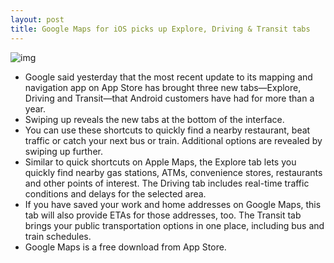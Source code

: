 ```yaml
---
layout: post
title: Google Maps for iOS picks up Explore, Driving & Transit tabs
---
```

![img](http://media.idownloadblog.com/wp-content/uploads/2018/02/Google-Maps-explore-transit-driving-tab.jpg)
* Google said yesterday that the most recent update to its mapping and navigation app on App Store has brought three new tabs—Explore, Driving and Transit—that Android customers have had for more than a year.
* Swiping up reveals the new tabs at the bottom of the interface.
* You can use these shortcuts to quickly find a nearby restaurant, beat traffic or catch your next bus or train. Additional options are revealed by swiping up further.
* Similar to quick shortcuts on Apple Maps, the Explore tab lets you quickly find nearby gas stations, ATMs, convenience stores, restaurants and other points of interest. The Driving tab includes real-time traffic conditions and delays for the selected area.
* If you have saved your work and home addresses on Google Maps, this tab will also provide ETAs for those addresses, too. The Transit tab brings your public transportation options in one place, including bus and train schedules.
* Google Maps is a free download from App Store.

